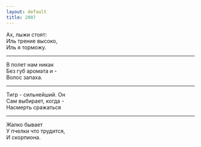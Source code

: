 ```yaml
---
layout: default
title: 2007
---
```


Ах, лыжи стоят:  
Иль трение высоко,  
Иль я торможу.

***

В полет нам никак  
Без губ аромата и -  
Волос запаха.

***

Тигр - сильнейший. Он  
Сам выбирает, когда -  
Насмерть сражаться

***

Жалко бывает  
У пчелки что трудится,  
И скорпиона.

